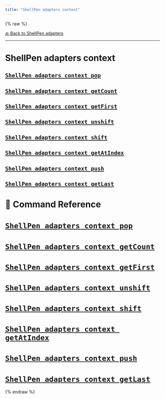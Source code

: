 ```yaml
---
title: "ShellPen adapters context"
---
```


{% raw %}





[🔙 Back to ShellPen adapters](/api/ShellPen/adapters)

---







<!-- Todo, if there are no subcommands under the child commands, use a smaller heading size -->


# ShellPen adapters context












    
    
    
    
    


## [`ShellPen adapters context pop`](#shellpen-adapters-context-pop-1)


                  
    
    
    
    
    


## [`ShellPen adapters context getCount`](#shellpen-adapters-context-getcount-1)


                  
    
    
    
    
    


## [`ShellPen adapters context getFirst`](#shellpen-adapters-context-getfirst-1)


                  
    
    
    
    
    


## [`ShellPen adapters context unshift`](#shellpen-adapters-context-unshift-1)


                  
    
    
    
    
    


## [`ShellPen adapters context shift`](#shellpen-adapters-context-shift-1)


                  
    
    
    
    
    


## [`ShellPen adapters context getAtIndex`](#shellpen-adapters-context-getatindex-1)


                  
    
    
    
    
    


## [`ShellPen adapters context push`](#shellpen-adapters-context-push-1)


                  
    
    
    
    
    


## [`ShellPen adapters context getLast`](#shellpen-adapters-context-getlast-1)


                  


# 📓 Command Reference


    

    
    

# [`ShellPen adapters context pop`](/api/ShellPen/adapters/context/pop)








                    
  
    

    
    

# [`ShellPen adapters context getCount`](/api/ShellPen/adapters/context/getCount)








                    
  
    

    
    

# [`ShellPen adapters context getFirst`](/api/ShellPen/adapters/context/getFirst)








                    
  
    

    
    

# [`ShellPen adapters context unshift`](/api/ShellPen/adapters/context/unshift)








                    
  
    

    
    

# [`ShellPen adapters context shift`](/api/ShellPen/adapters/context/shift)








                    
  
    

    
    

# [`ShellPen adapters context getAtIndex`](/api/ShellPen/adapters/context/getAtIndex)









                    
  
    

    
    

# [`ShellPen adapters context push`](/api/ShellPen/adapters/context/push)








                    
  
    

    
    

# [`ShellPen adapters context getLast`](/api/ShellPen/adapters/context/getLast)








                    
      
{% endraw %}
